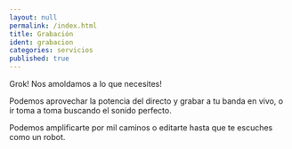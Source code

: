 ```yaml
---
layout: null
permalink: /index.html
title: Grabación
ident: grabacion
categories: servicios
published: true
---
```


Grok!
Nos amoldamos a lo que necesites!

Podemos aprovechar la potencia del directo y grabar a tu banda en vivo, o ir toma a toma buscando el sonido perfecto.

Podemos amplificarte por mil caminos o editarte hasta que te escuches como un robot.